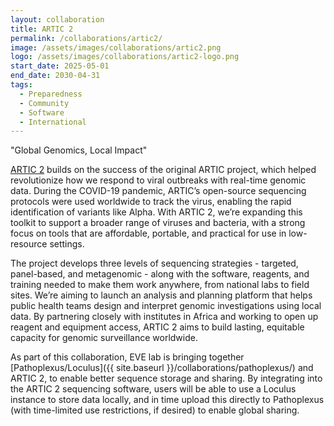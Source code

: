 ```yaml
---
layout: collaboration
title: ARTIC 2
permalink: /collaborations/artic2/
image: /assets/images/collaborations/artic2.png
logo: /assets/images/collaborations/artic2-logo.png
start_date: 2025-05-01
end_date: 2030-04-31
tags:
  - Preparedness
  - Community
  - Software
  - International
---
```


"Global Genomics, Local Impact"

[ARTIC 2](https://artic.network/) builds on the success of the original ARTIC project, which helped revolutionize how we respond to viral outbreaks with real-time genomic data. During the COVID-19 pandemic, ARTIC’s open-source sequencing protocols were used worldwide to track the virus, enabling the rapid identification of variants like Alpha. With ARTIC 2, we’re expanding this toolkit to support a broader range of viruses and bacteria, with a strong focus on tools that are affordable, portable, and practical for use in low-resource settings.

The project develops three levels of sequencing strategies - targeted, panel-based, and metagenomic - along with the software, reagents, and training needed to make them work anywhere, from national labs to field sites. We’re aiming to launch an analysis and planning platform that helps public health teams design and interpret genomic investigations using local data. By partnering closely with institutes in Africa and working to open up reagent and equipment access, ARTIC 2 aims to build lasting, equitable capacity for genomic surveillance worldwide.

As part of this collaboration, EVE lab is bringing together [Pathoplexus/Loculus]({{ site.baseurl }}/collaborations/pathoplexus/) and ARTIC 2, to enable better sequence storage and sharing. By integrating into the ARTIC 2 sequencing software, users will be able to use a Loculus instance to store data locally, and in time upload this directly to Pathoplexus (with time-limited use restrictions, if desired) to enable global sharing.
